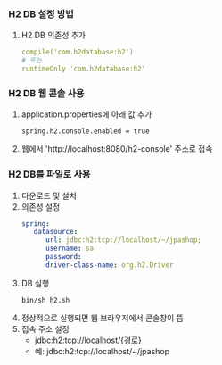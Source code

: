 ### H2 DB 설정 방법
1. H2 DB 의존성 추가
   ~~~yml
   compile('com.h2database:h2')
   # 또는
   runtimeOnly 'com.h2database:h2'
   ~~~

### H2 DB 웹 콘솔 사용
1. application.properties에 아래 값 추가
   ~~~
   spring.h2.console.enabled = true
   ~~~
2. 웹에서 'http://localhost:8080/h2-console' 주소로 접속

### H2 DB를 파일로 사용
1. 다운로드 및 설치
2. 의존성 설정
   ~~~yml
   spring:
      datasource:
         url: jdbc:h2:tcp://localhost/~/jpashop;
         username: sa
         password:
         driver-class-name: org.h2.Driver
   ~~~
3. DB 실행
   ~~~
   bin/sh h2.sh
   ~~~
4. 정상적으로 실행되면 웹 브라우저에서 콘솔창이 뜸
5. 접속 주소 설정
   - jdbc:h2:tcp://localhost/{경로}
   - 예: jdbc:h2:tcp://localhost/~/jpashop